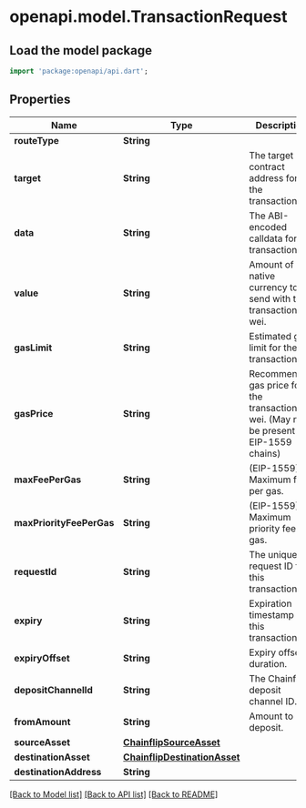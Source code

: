 # openapi.model.TransactionRequest

## Load the model package
```dart
import 'package:openapi/api.dart';
```

## Properties
Name | Type | Description | Notes
------------ | ------------- | ------------- | -------------
**routeType** | **String** |  | [optional] 
**target** | **String** | The target contract address for the transaction. | [optional] 
**data** | **String** | The ABI-encoded calldata for the transaction. | [optional] 
**value** | **String** | Amount of native currency to send with the transaction, in wei. | [optional] 
**gasLimit** | **String** | Estimated gas limit for the transaction. | [optional] 
**gasPrice** | **String** | Recommended gas price for the transaction, in wei. (May not be present for EIP-1559 chains) | [optional] 
**maxFeePerGas** | **String** | (EIP-1559) Maximum fee per gas. | [optional] 
**maxPriorityFeePerGas** | **String** | (EIP-1559) Maximum priority fee per gas. | [optional] 
**requestId** | **String** | The unique request ID for this transaction. | [optional] 
**expiry** | **String** | Expiration timestamp for this transaction. | [optional] 
**expiryOffset** | **String** | Expiry offset duration. | [optional] 
**depositChannelId** | **String** | The Chainflip deposit channel ID. | [optional] 
**fromAmount** | **String** | Amount to deposit. | [optional] 
**sourceAsset** | [**ChainflipSourceAsset**](ChainflipSourceAsset.md) |  | [optional] 
**destinationAsset** | [**ChainflipDestinationAsset**](ChainflipDestinationAsset.md) |  | [optional] 
**destinationAddress** | **String** |  | [optional] 

[[Back to Model list]](../README.md#documentation-for-models) [[Back to API list]](../README.md#documentation-for-api-endpoints) [[Back to README]](../README.md)


